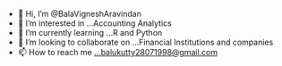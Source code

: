 - 👋 Hi, I’m @BalaVigneshAravindan
- 👀 I’m interested in ...Accounting Analytics 
- 🌱 I’m currently learning ...R and Python
- 💞️ I’m looking to collaborate on ...Financial Institutions and companies
- 📫 How to reach me ...balukutty28071998@gmail.com


<!---
BalaVigneshAravindan/BalaVigneshAravindan is a ✨ special ✨ repository because its `README.md` (this file) appears on your GitHub profile.
You can click the Preview link to take a look at your changes.
--->
